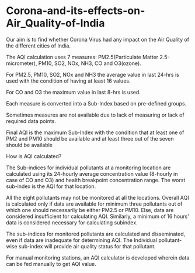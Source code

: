 # Corona-and-its-effects-on-Air_Quality-of-India

Our aim is to find whether Corona Virus had any impact on the Air Quality of the different cities of India.

The AQI calculation uses 7 measures: PM2.5(Particulate Matter 2.5-micrometer), PM10, SO2, NOx, NH3, CO and O3(ozone).

For PM2.5, PM10, SO2, NOx and NH3 the average value in last 24-hrs is used with the condition of having at least 16 values.

For CO and O3 the maximum value in last 8-hrs is used.

Each measure is converted into a Sub-Index based on pre-defined groups.

Sometimes measures are not available due to lack of measuring or lack of required data points.

Final AQI is the maximum Sub-Index with the condition that at least one of PM2 and PM10 should be available and at least three out of the seven should be available

How is AQI calculated?

The Sub-indices for individual pollutants at a monitoring location are calculated using its 24-hourly average concentration value (8-hourly in case of CO and O3) and health breakpoint concentration range. The worst sub-index is the AQI for that location.

All the eight pollutants may not be monitored at all the locations. Overall AQI is calculated only if data are available for minimum three pollutants out of which one should necessarily be either PM2.5 or PM10. Else, data are considered insufficient for calculating AQI. Similarly, a minimum of 16 hours’ data is considered necessary for calculating subindex.

The sub-indices for monitored pollutants are calculated and disseminated, even if data are inadequate for determining AQI. The Individual pollutant-wise sub-index will provide air quality status for that pollutant.


For manual monitoring stations, an AQI calculator is developed wherein data can be fed manually to get AQI value.
